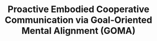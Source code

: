 ---
title: "Proactive Embodied Cooperative Communication via Goal-Oriented Mental Alignment (GOMA)"
collection: publications
permalink: /publication/goma
excerpt: 'How can we build robots that intelligently and proactively communicate with humans? When and what should the robot communicate with the human user? In GOMA, we formulate communication as the minimization of the divergence of agents’ beliefs and plans.'
venue: 'IROS'
paperurl: 'https://arxiv.org/pdf/2403.11075'
# citation: 'Your Name, You. (2010). &quot;Paper Title Number 2.&quot; <i>Journal 1</i>. 1(2).'
---